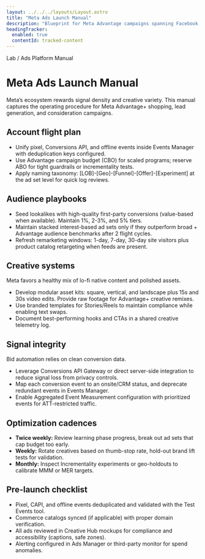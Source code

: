 ```yaml
---
layout: ../../../layouts/Layout.astro
title: "Meta Ads Launch Manual"
description: "Blueprint for Meta Advantage campaigns spanning Facebook, Instagram, and Audience Network."
headingTracker:
  enabled: true
  contentId: tracked-content
---
```

<div class="container" id="tracked-content">
  <p class="supertitle mono">Lab / Ads Platform Manual</p>
  <h1>Meta Ads Launch Manual</h1>
  <p class="intro">Meta’s ecosystem rewards signal density and creative variety. This manual captures the operating procedure for Meta Advantage+ shopping, lead generation, and consideration campaigns.</p>

  <section>
    <h2>Account flight plan</h2>
    <ul>
      <li>Unify pixel, Conversions API, and offline events inside Events Manager with deduplication keys configured.</li>
      <li>Use Advantage campaign budget (CBO) for scaled programs; reserve ABO for tight guardrails or incrementality tests.</li>
      <li>Apply naming taxonomy: <span class="mono">[LOB]-[Geo]-[Funnel]-[Offer]-[Experiment]</span> at the ad set level for quick log reviews.</li>
    </ul>
  </section>

  <section>
    <h2>Audience playbooks</h2>
    <ul>
      <li>Seed lookalikes with high-quality first-party conversions (value-based when available). Maintain 1%, 2-3%, and 5% tiers.</li>
      <li>Maintain stacked interest-based ad sets only if they outperform broad + Advantage audience benchmarks after 2 flight cycles.</li>
      <li>Refresh remarketing windows: 1-day, 7-day, 30-day site visitors plus product catalog retargeting when feeds are present.</li>
    </ul>
  </section>

  <section>
    <h2>Creative systems</h2>
    <p>Meta favors a healthy mix of lo-fi native content and polished assets.</p>
    <ul>
      <li>Develop modular asset kits: square, vertical, and landscape plus 15s and 30s video edits. Provide raw footage for Advantage+ creative remixes.</li>
      <li>Use branded templates for Stories/Reels to maintain compliance while enabling text swaps.</li>
      <li>Document best-performing hooks and CTAs in a shared creative telemetry log.</li>
    </ul>
  </section>

  <section>
    <h2>Signal integrity</h2>
    <p>Bid automation relies on clean conversion data.</p>
    <ul>
      <li>Leverage Conversions API Gateway or direct server-side integration to reduce signal loss from privacy controls.</li>
      <li>Map each conversion event to an onsite/CRM status, and deprecate redundant events in Events Manager.</li>
      <li>Enable Aggregated Event Measurement configuration with prioritized events for ATT-restricted traffic.</li>
    </ul>
  </section>

  <section>
    <h2>Optimization cadences</h2>
    <ul>
      <li><strong>Twice weekly:</strong> Review learning phase progress, break out ad sets that cap budget too early.</li>
      <li><strong>Weekly:</strong> Rotate creatives based on thumb-stop rate, hold-out brand lift tests for validation.</li>
      <li><strong>Monthly:</strong> Inspect Incrementality experiments or geo-holdouts to calibrate MMM or MER targets.</li>
    </ul>
  </section>

  <section>
    <h2>Pre-launch checklist</h2>
    <ul>
      <li>Pixel, CAPI, and offline events deduplicated and validated with the Test Events tool.</li>
      <li>Commerce catalogs synced (if applicable) with proper domain verification.</li>
      <li>All ads reviewed in Creative Hub mockups for compliance and accessibility (captions, safe zones).</li>
      <li>Alerting configured in Ads Manager or third-party monitor for spend anomalies.</li>
    </ul>
  </section>
</div>
